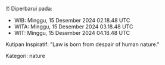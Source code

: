 ⏰ Diperbarui pada:
- WIB: Minggu, 15 Desember 2024 02.18.48 UTC
- WITA: Minggu, 15 Desember 2024 03.18.48 UTC
- WIT: Minggu, 15 Desember 2024 04.18.48 UTC

Kutipan Inspiratif:
"Law is born from despair of human nature."


Kategori: nature

